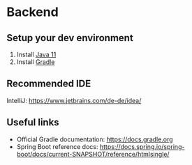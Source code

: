 # Backend

## Setup your dev environment
1. Install [Java 11](https://adoptopenjdk.net)
2. Install [Gradle](https://gradle.org/install)

## Recommended IDE
IntelliJ:  https://www.jetbrains.com/de-de/idea/

## Useful links
* Official Gradle documentation: https://docs.gradle.org
* Spring Boot reference docs: https://docs.spring.io/spring-boot/docs/current-SNAPSHOT/reference/htmlsingle/
